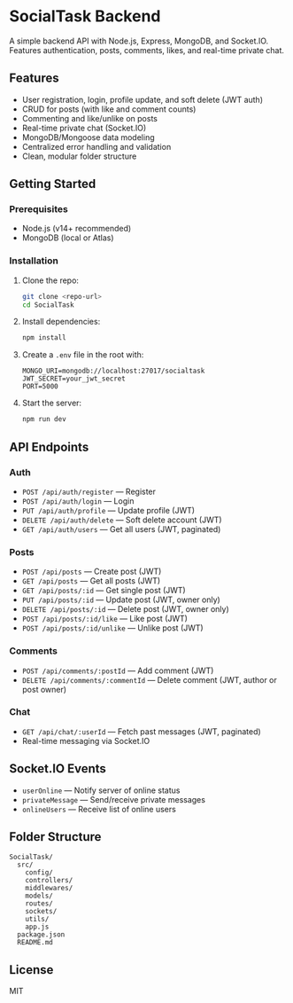 # SocialTask Backend

A simple backend API with Node.js, Express, MongoDB, and Socket.IO. Features authentication, posts, comments, likes, and real-time private chat.

## Features

- User registration, login, profile update, and soft delete (JWT auth)
- CRUD for posts (with like and comment counts)
- Commenting and like/unlike on posts
- Real-time private chat (Socket.IO)
- MongoDB/Mongoose data modeling
- Centralized error handling and validation
- Clean, modular folder structure

## Getting Started

### Prerequisites

- Node.js (v14+ recommended)
- MongoDB (local or Atlas)

### Installation

1. Clone the repo:
   ```sh
   git clone <repo-url>
   cd SocialTask
   ```
2. Install dependencies:
   ```sh
   npm install
   ```
3. Create a `.env` file in the root with:
   ```env
   MONGO_URI=mongodb://localhost:27017/socialtask
   JWT_SECRET=your_jwt_secret
   PORT=5000
   ```
4. Start the server:
   ```sh
   npm run dev
   ```

## API Endpoints

### Auth

- `POST /api/auth/register` — Register
- `POST /api/auth/login` — Login
- `PUT /api/auth/profile` — Update profile (JWT)
- `DELETE /api/auth/delete` — Soft delete account (JWT)
- `GET /api/auth/users` — Get all users (JWT, paginated)

### Posts

- `POST /api/posts` — Create post (JWT)
- `GET /api/posts` — Get all posts (JWT)
- `GET /api/posts/:id` — Get single post (JWT)
- `PUT /api/posts/:id` — Update post (JWT, owner only)
- `DELETE /api/posts/:id` — Delete post (JWT, owner only)
- `POST /api/posts/:id/like` — Like post (JWT)
- `POST /api/posts/:id/unlike` — Unlike post (JWT)

### Comments

- `POST /api/comments/:postId` — Add comment (JWT)
- `DELETE /api/comments/:commentId` — Delete comment (JWT, author or post owner)

### Chat

- `GET /api/chat/:userId` — Fetch past messages (JWT, paginated)
- Real-time messaging via Socket.IO

## Socket.IO Events

- `userOnline` — Notify server of online status
- `privateMessage` — Send/receive private messages
- `onlineUsers` — Receive list of online users

## Folder Structure

```
SocialTask/
  src/
    config/
    controllers/
    middlewares/
    models/
    routes/
    sockets/
    utils/
    app.js
  package.json
  README.md
```

## License

MIT

